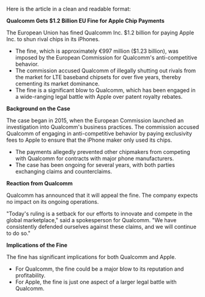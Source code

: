 Here is the article in a clean and readable format:

**Qualcomm Gets $1.2 Billion EU Fine for Apple Chip Payments**

The European Union has fined Qualcomm Inc. $1.2 billion for paying Apple Inc. to shun rival chips in its iPhones.

*   The fine, which is approximately €997 million ($1.23 billion), was imposed by the European Commission for Qualcomm's anti-competitive behavior.
*   The commission accused Qualcomm of illegally shutting out rivals from the market for LTE baseband chipsets for over five years, thereby cementing its market dominance.
*   The fine is a significant blow to Qualcomm, which has been engaged in a wide-ranging legal battle with Apple over patent royalty rebates.

**Background on the Case**

The case began in 2015, when the European Commission launched an investigation into Qualcomm's business practices. The commission accused Qualcomm of engaging in anti-competitive behavior by paying exclusivity fees to Apple to ensure that the iPhone maker only used its chips.
*   The payments allegedly prevented other chipmakers from competing with Qualcomm for contracts with major phone manufacturers.
*   The case has been ongoing for several years, with both parties exchanging claims and counterclaims.

**Reaction from Qualcomm**

Qualcomm has announced that it will appeal the fine.  The company expects no impact on its ongoing operations.

"Today's ruling is a setback for our efforts to innovate and compete in the global marketplace," said a spokesperson for Qualcomm. "We have consistently defended ourselves against these claims, and we will continue to do so."

**Implications of the Fine**

The fine has significant implications for both Qualcomm and Apple.

*   For Qualcomm, the fine could be a major blow to its reputation and profitability.
*   For Apple, the fine is just one aspect of a larger legal battle with Qualcomm.
